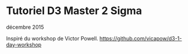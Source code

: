 # Tutoriel D3 Master 2 Sigma
décembre 2015

Inspiré du workshop de Victor Powell.
https://github.com/vicapow/d3-1-day-workshop
